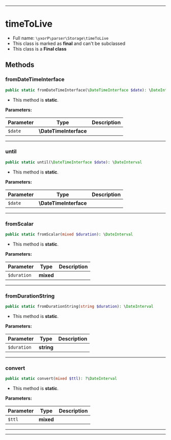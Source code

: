 ***

# timeToLive





* Full name: `\yxorP\parser\Storage\timeToLive`
* This class is marked as **final** and can't be subclassed
* This class is a **Final class**




## Methods


### fromDateTimeInterface



```php
public static fromDateTimeInterface(\DateTimeInterface $date): \DateInterval
```



* This method is **static**.




**Parameters:**

| Parameter | Type | Description |
|-----------|------|-------------|
| `$date` | **\DateTimeInterface** |  |




***

### until



```php
public static until(\DateTimeInterface $date): \DateInterval
```



* This method is **static**.




**Parameters:**

| Parameter | Type | Description |
|-----------|------|-------------|
| `$date` | **\DateTimeInterface** |  |




***

### fromScalar



```php
public static fromScalar(mixed $duration): \DateInterval
```



* This method is **static**.




**Parameters:**

| Parameter | Type | Description |
|-----------|------|-------------|
| `$duration` | **mixed** |  |




***

### fromDurationString



```php
public static fromDurationString(string $duration): \DateInterval
```



* This method is **static**.




**Parameters:**

| Parameter | Type | Description |
|-----------|------|-------------|
| `$duration` | **string** |  |




***

### convert



```php
public static convert(mixed $ttl): ?\DateInterval
```



* This method is **static**.




**Parameters:**

| Parameter | Type | Description |
|-----------|------|-------------|
| `$ttl` | **mixed** |  |




***


***

